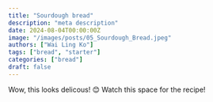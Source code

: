 ```yaml
---
title: "Sourdough bread"
description: "meta description"
date: 2024-08-04T00:00:00Z
image: "/images/posts/05_Sourdough_Bread.jpeg"
authors: ["Wai Ling Ko"]
tags: ["bread", "starter"]
categories: ["bread"]
draft: false
---
```


Wow, this looks delicous! 😊
Watch this space for the recipe!
